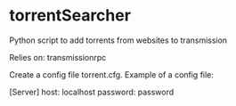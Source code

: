 torrentSearcher
===============

Python script to add torrents from websites to transmission

Relies on: transmissionrpc

Create a config file torrent.cfg. Example of a config file:

[Server]
host: localhost
password: password
